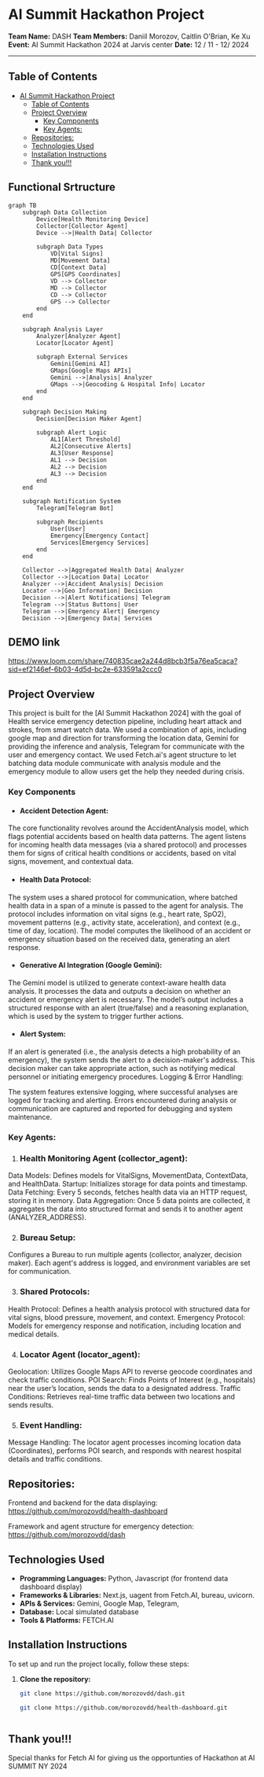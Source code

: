 # AI Summit Hackathon Project

**Team Name:** DASH
**Team Members:** Daniil Morozov, Caitlin O'Brian, Ke Xu
**Event:** AI Summit Hackathon 2024 at Jarvis center
**Date:** 12 / 11 - 12/ 2024

---

## Table of Contents
- [AI Summit Hackathon Project](#ai-summit-hackathon-project)
  - [Table of Contents](#table-of-contents)
  - [Project Overview](#project-overview)
    - [Key Components](#key-components)
    - [Key Agents:](#key-agents)
  - [Repositories:](#repositories)
  - [Technologies Used](#technologies-used)
  - [Installation Instructions](#installation-instructions)
  - [Thank you!!!](#thank-you)

## Functional Srtructure

```mermaid
graph TB
    subgraph Data Collection
        Device[Health Monitoring Device]
        Collector[Collector Agent]
        Device -->|Health Data| Collector
        
        subgraph Data Types
            VD[Vital Signs]
            MD[Movement Data]
            CD[Context Data]
            GPS[GPS Coordinates]
            VD --> Collector
            MD --> Collector
            CD --> Collector
            GPS --> Collector
        end
    end

    subgraph Analysis Layer
        Analyzer[Analyzer Agent]
        Locator[Locator Agent]
        
        subgraph External Services
            Gemini[Gemini AI]
            GMaps[Google Maps APIs]
            Gemini -->|Analysis| Analyzer
            GMaps -->|Geocoding & Hospital Info| Locator
        end
    end

    subgraph Decision Making
        Decision[Decision Maker Agent]
        
        subgraph Alert Logic
            AL1[Alert Threshold]
            AL2[Consecutive Alerts]
            AL3[User Response]
            AL1 --> Decision
            AL2 --> Decision
            AL3 --> Decision
        end
    end

    subgraph Notification System
        Telegram[Telegram Bot]
        
        subgraph Recipients
            User[User]
            Emergency[Emergency Contact]
            Services[Emergency Services]
        end
    end

    Collector -->|Aggregated Health Data| Analyzer
    Collector -->|Location Data| Locator
    Analyzer -->|Accident Analysis| Decision
    Locator -->|Geo Information| Decision
    Decision -->|Alert Notifications| Telegram
    Telegram -->|Status Buttons| User
    Telegram -->|Emergency Alert| Emergency
    Decision -->|Emergency Data| Services
```

## DEMO link

https://www.loom.com/share/740835cae2a244d8bcb3f5a76ea5caca?sid=ef2146ef-6b03-4d5d-bc2e-633591a2ccc0

## Project Overview

This project is built for the [AI Summit Hackathon 2024] with the goal of Health service emergency detection pipeline, including heart attack and strokes, from smart watch data. We used a combination of apis, including google map and direction for transforming the location data, Gemini for providing the inference and analysis, Telegram for communicate with the user and emergency contact. We used Fetch.ai's agent structure to let batching data module communicate with analysis module and the emergency module to allow users get the help they needed during crisis.

### Key Components

 - #### Accident Detection Agent:

The core functionality revolves around the AccidentAnalysis model, which flags potential accidents based on health data patterns.
The agent listens for incoming health data messages (via a shared protocol) and processes them for signs of critical health conditions or accidents, based on vital signs, movement, and contextual data.
 - #### Health Data Protocol:

The system uses a shared protocol for communication, where batched health data in a span of a minute is passed to the agent for analysis. The protocol includes information on vital signs (e.g., heart rate, SpO2), movement patterns (e.g., activity state, acceleration), and context (e.g., time of day, location).
The model computes the likelihood of an accident or emergency situation based on the received data, generating an alert response.
 - #### Generative AI Integration (Google Gemini):

The Gemini model is utilized to generate context-aware health data analysis. It processes the data and outputs a decision on whether an accident or emergency alert is necessary.
The model’s output includes a structured response with an alert (true/false) and a reasoning explanation, which is used by the system to trigger further actions.

- #### Alert System:

If an alert is generated (i.e., the analysis detects a high probability of an emergency), the system sends the alert to a decision-maker's address. This decision maker can take appropriate action, such as notifying medical personnel or initiating emergency procedures.
Logging & Error Handling:

The system features extensive logging, where successful analyses are logged for tracking and alerting. Errors encountered during analysis or communication are captured and reported for debugging and system maintenance.

### Key Agents:

 1. ### **Health Monitoring Agent (collector_agent)**:
  Data Models: Defines models for VitalSigns, MovementData, ContextData, and HealthData.
Startup: Initializes storage for data points and timestamp.
Data Fetching: Every 5 seconds, fetches health data via an HTTP request, storing it in memory.
Data Aggregation: Once 5 data points are collected, it aggregates the data into structured format and sends it to another agent (ANALYZER_ADDRESS).

2. ### **Bureau Setup**:
Configures a Bureau to run multiple agents (collector, analyzer, decision maker).
Each agent's address is logged, and environment variables are set for communication.

3. ### **Shared Protocols**:
Health Protocol: Defines a health analysis protocol with structured data for vital signs, blood pressure, movement, and context.
Emergency Protocol: Models for emergency response and notification, including location and medical details.

4. ### **Locator Agent (locator_agent)**:
Geolocation: Utilizes Google Maps API to reverse geocode coordinates and check traffic conditions.
POI Search: Finds Points of Interest (e.g., hospitals) near the user’s location, sends the data to a designated address.
Traffic Conditions: Retrieves real-time traffic data between two locations and sends results.

5. ### **Event Handling**:
Message Handling: The locator agent processes incoming location data (Coordinates), performs POI search, and responds with nearest hospital details and traffic conditions.


## Repositories:

Frontend and backend for the data displaying: https://github.com/morozovdd/health-dashboard

Framework and agent structure for emergency detection:
https://github.com/morozovdd/dash

## Technologies Used

- **Programming Languages:** Python, Javascript (for frontend data dashboard display)
- **Frameworks & Libraries:** Next.js, uagent from Fetch.AI, bureau, uvicorn.
- **APIs & Services:** Gemini, Google Map, Telegram, 
- **Database:** Local simulated database
- **Tools & Platforms:** FETCH.AI



## Installation Instructions

To set up and run the project locally, follow these steps:

1. **Clone the repository:**
   ```bash
   git clone https://github.com/morozovdd/dash.git

   git clone https://github.com/morozovdd/health-dashboard.git



## Thank you!!! 

Special thanks for Fetch AI for giving us the opportunties of Hackathon at AI SUMMIT NY 2024

